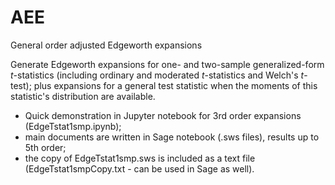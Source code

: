 # AEE
General order adjusted Edgeworth expansions

Generate Edgeworth expansions for one- and two-sample generalized-form *t*-statistics (including ordinary and moderated *t*-statistics and Welch's *t*-test); plus expansions for a general test statistic when the moments of this statistic's distribution are available. 

* Quick demonstration in Jupyter notebook for 3rd order expansions (EdgeTstat1smp.ipynb); 
* main documents are written in Sage notebook (.sws files), results up to 5th order;
* the copy of EdgeTstat1smp.sws is included as a text file (EdgeTstat1smpCopy.txt - can be used in Sage as well).
